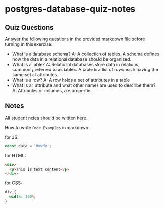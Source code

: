 # postgres-database-quiz-notes

## Quiz Questions

Answer the following questions in the provided markdown file before turning in this exercise:

- What is a database schema?
  A: A collection of tables. A schema defines how the data in a relational database should be organized.
- What is a table?
  A: Relational databases store data in relations, commonly referred to as tables. A table is a list of rows each having the same set of attributes.
- What is a row?
  A: A row holds a set of attributes in a table
- What is an attribute and what other names are used to describe them?
  A: Attributes or columns, are propertie.

## Notes

All student notes should be written here.

How to write `Code Examples` in markdown

for JS:

```javascript
const data = 'Howdy';
```

for HTML:

```html
<div>
  <p>This is text content</p>
</div>
```

for CSS:

```css
div {
  width: 100%;
}
```
